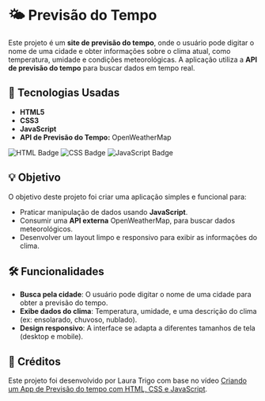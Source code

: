 # 🌤️ Previsão do Tempo 

Este projeto é um **site de previsão do tempo**, onde o usuário pode digitar o nome de uma cidade e obter informações sobre o clima atual, como temperatura, umidade e condições meteorológicas. A aplicação utiliza a **API de previsão do tempo** para buscar dados em tempo real.

## 🚀 Tecnologias Usadas

- **HTML5**
- **CSS3**
- **JavaScript**
- **API de Previsão do Tempo:** OpenWeatherMap

![HTML Badge](https://img.shields.io/badge/HTML-5-orange)
![CSS Badge](https://img.shields.io/badge/CSS-3-blue)
![JavaScript Badge](https://img.shields.io/badge/JavaScript-ES6-yellowgreen)

## 💡 Objetivo

O objetivo deste projeto foi criar uma aplicação simples e funcional para:

- Praticar manipulação de dados usando **JavaScript**.
- Consumir uma **API externa** OpenWeatherMap, para buscar dados meteorológicos.
- Desenvolver um layout limpo e responsivo para exibir as informações do clima.

## 🛠 Funcionalidades

- **Busca pela cidade**: O usuário pode digitar o nome de uma cidade para obter a previsão do tempo.
- **Exibe dados do clima**: Temperatura, umidade, e uma descrição do clima (ex: ensolarado, chuvoso, nublado).
- **Design responsivo**: A interface se adapta a diferentes tamanhos de tela (desktop e mobile).


## 🎥 Créditos

Este projeto foi desenvolvido por Laura Trigo com base no vídeo [Criando um App de Previsão do tempo com HTML, CSS e JavaScript](https://www.youtube.com/watch?v=qxzqEuAOYZ4&t=1s).
